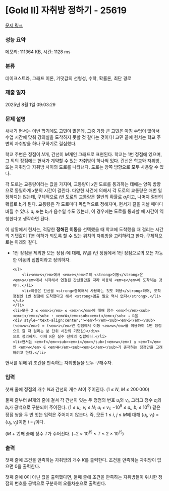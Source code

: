 # [Gold II] 자취방 정하기 - 25619 

[문제 링크](https://www.acmicpc.net/problem/25619) 

### 성능 요약

메모리: 111364 KB, 시간: 1128 ms

### 분류

데이크스트라, 그래프 이론, 기댓값의 선형성, 수학, 확률론, 최단 경로

### 제출 일자

2025년 8월 1일 09:03:29

### 문제 설명

<p>새내기 현서는 이번 학기에도 고민이 많은데, 그중 가장 큰 고민은 아침 수업이 많아서 수업 시간에 맞춰 강의실을 도착하지 못할 것 같다는 것이다! 고민 끝에 현서는 학교 주변의 자취방을 하나 구하기로 결심했다.</p>

<p>학교 주변은 정점이 <em>N</em>개, 간선이 <em>M</em>개인 그래프로 표현된다. 학교는 1번 정점에 있으며, 그 외의 정점에는 현서가 계약할 수 있는 자취방이 하나씩 있다. 간선은 학교와 자취방, 또는 자취방과 자취방 사이의 도로를 나타낸다. 도로는 양쪽 방향으로 모두 사용할 수 있다.</p>

<p>각 도로는 교통량이라는 값을 가지며, 교통량이 <em>x</em>인 도로를 통과하는 데에는 양쪽 방향으로 동일하게 <em>x</em>분의 시간이 걸린다. 다양한 사건에 의해서 각 도로의 교통량은 매번 일정하지는 않는데, 구체적으로 <em>i</em>번 도로의 교통량은 절반의 확률로 <em>a</em><sub><em>i</em></sub>이고, 나머지 절반의 확률로 <em>b</em><sub><em>i</em></sub>가 된다. 교통량은 각 도로마다 독립적으로 정해지며, 현서가 길을 지날 때마다 바뀔 수 있다. <em>a</em><sub><em>i</em></sub> 또는 <em>b</em><sub><em>i</em></sub>가 음수일 수도 있는데, 이 경우에는 도로를 통과할 때 시간이 역행한다고 생각하면 된다.</p>

<p>이 상황에서 현서는, 적당한 <strong>정해진 이동</strong>을 선택했을 때 학교에 도착했을 때 걸리는 시간의 기댓값이 <em>T</em>분 이하가 되도록 할 수 있는 위치의 자취방을 고려하려고 한다. 구체적으로는 아래와 같다.</p>

<ul>
	<li>1번 정점을 제외한 모든 정점 <em>i</em>에 대해, <em>W</em><sub><em>i</em></sub>를 <em>i</em>번 정점에서 1번 정점으로의 모든 가능한 이동의 집합이라고 정의하자.

	<ul>
		<li><em>s</em>에서 <em>e</em>로의 <strong>이동</strong>은 <em>s</em>에서 시작해서 연결된 간선들만을 따라 이동해 <em>e</em>에 도착하는 것이다.</li>
		<li>이동은 간선을 <strong>중복해서 사용하는 것도 허용</strong>하며, 도착 정점인 1번 정점에 도착했다고 해서 <strong>멈출 필요 역시 없다</strong>.</li>
	</ul>
	</li>
	<li>모든 2 ≤ <em>i</em> ≤ <em>n</em>에 대해 함수 <em>f</em><sub><em>i</em></sub> : <em>W</em><sub><em>i</em></sub> → ℝ을
	<div style="text-align:center;"><em>f</em><sub><em>i</em></sub>(<em>w</em>) = (<em>i</em>번 정점에서 이동 <em>w</em>를 이용하여 1번 정점으로 갈 때 걸리는 분 단위 시간의 기댓값)</div>
	으로 정의하자. 이때 ℝ은 실수 전체의 집합이다.</li>
	<li>현서는 <em>f</em><sub><em>i</em></sub>(<em>w</em>) ≤ <em>T</em>인 <em>w</em> ∈ <em>W</em><sub><em>i</em></sub>가 존재하는 정점만을 고려하려고 한다.</li>
</ul>

<p>현서를 위해 위 조건을 만족하는 자취방들을 모두 구해주자.</p>

### 입력 

 <p>첫째 줄에 정점의 개수 <em>N</em>과 간선의 개수 <em>M</em>이 주어진다. (1 ≤ <em>N</em>, <em>M</em> ≤ 200 000)</p>

<p>둘째 줄부터 <em>M</em>개의 줄에 걸쳐 각 간선이 잇는 두 정점의 번호 <em>u</em><sub><em>i</em></sub>와 <em>v</em><sub><em>i</em></sub>, 그리고 정수 <em>a</em><sub><em>i</em></sub>와 <em>b</em><sub><em>i</em></sub>가 공백으로 구분되어 주어진다. (1 ≤ <em>u</em><sub><em>i</em></sub>, <em>v</em><sub><em>i</em></sub> ≤ <em>N</em>; <em>u</em><sub><em>i</em></sub> ≠ <em>v</em><sub><em>i</em></sub>; −10<sup>9</sup> ≤ <em>a</em><sub><em>i</em></sub>, <em>b</em><sub><em>i</em></sub> ≤ 10<sup>9</sup>) 같은 정점 쌍을 두 번 잇는 입력은 주어지지 않는다. 즉, 모든 1 ≤ <em>i</em>, <em>j</em> ≤ <em>M</em>에 대해 {<em>u</em><sub><em>i</em></sub>, <em>v</em><sub><em>i</em></sub>} = {<em>u</em><sub><em>j</em></sub>, <em>v</em><sub><em>j</em></sub>}이면 <em>i</em> = <em>j</em>이다.</p>

<p>(<em>M</em> + 2)째 줄에 정수 <em>T</em>가 주어진다. (−2 × 10<sup>15</sup> ≤ <em>T</em> ≤ 2 × 10<sup>15</sup>)</p>

### 출력 

 <p>첫째 줄에 조건을 만족하는 자취방의 개수 <em>K</em>를 출력한다. 조건을 만족하는 자취방이 없으면 0을 출력한다.</p>

<p>첫째 줄에 0이 아닌 값을 출력했다면, 둘째 줄에 조건을 만족하는 자취방들이 위치한 정점의 번호를 공백으로 구분하여 오름차순으로 출력한다.</p>

